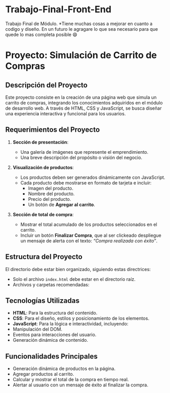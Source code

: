 # Trabajo-Final-Front-End
Trabajo Final de Módulo. 
*Tiene muchas cosas a mejorar en cuanto a codigo y diseño. En un futuro le agragare lo que sea necesario para que quede lo mas completa posible 😄

# Proyecto: Simulación de Carrito de Compras

## Descripción del Proyecto
Este proyecto consiste en la creación de una página web que simula un carrito de compras, integrando los conocimientos adquiridos en el módulo de desarrollo web. A través de HTML, CSS y JavaScript, se busca diseñar una experiencia interactiva y funcional para los usuarios.

## Requerimientos del Proyecto

1. **Sección de presentación**:
   - Una galería de imágenes que represente el emprendimiento.
   - Una breve descripción del propósito o visión del negocio.

2. **Visualización de productos**:
   - Los productos deben ser generados dinámicamente con JavaScript.
   - Cada producto debe mostrarse en formato de tarjeta e incluir:
     - Imagen del producto.
     - Nombre del producto.
     - Precio del producto.
     - Un botón de **Agregar al carrito**.

3. **Sección de total de compra**:
   - Mostrar el total acumulado de los productos seleccionados en el carrito.
   - Incluir un botón **Finalizar Compra**, que al ser clickeado despliegue un mensaje de alerta con el texto: *“Compra realizada con éxito”*.

## Estructura del Proyecto

El directorio debe estar bien organizado, siguiendo estas directrices:
- Solo el archivo `index.html` debe estar en el directorio raíz.
- Archivos y carpetas recomendadas:


## Tecnologías Utilizadas
- **HTML**: Para la estructura del contenido.
- **CSS**: Para el diseño, estilos y posicionamiento de los elementos.
- **JavaScript**: Para la lógica e interactividad, incluyendo:
- Manipulación del DOM.
- Eventos para interacciones del usuario.
- Generación dinámica de contenido.

## Funcionalidades Principales
- Generación dinámica de productos en la página.
- Agregar productos al carrito.
- Calcular y mostrar el total de la compra en tiempo real.
- Alertar al usuario con un mensaje de éxito al finalizar la compra.
